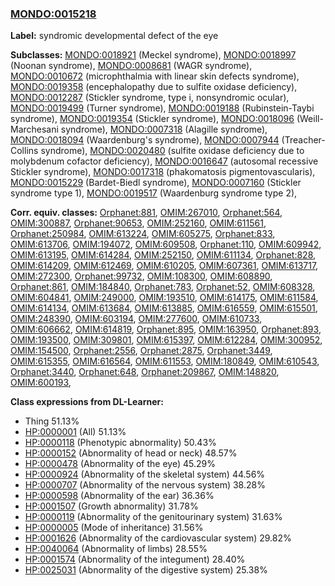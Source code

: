 
### [MONDO:0015218](http://purl.obolibrary.org/obo/MONDO_0015218)
**Label:** syndromic developmental defect of the eye

**Subclasses:** [MONDO:0018921](http://purl.obolibrary.org/obo/MONDO_0018921) (Meckel syndrome), [MONDO:0018997](http://purl.obolibrary.org/obo/MONDO_0018997) (Noonan syndrome), [MONDO:0008681](http://purl.obolibrary.org/obo/MONDO_0008681) (WAGR syndrome), [MONDO:0010672](http://purl.obolibrary.org/obo/MONDO_0010672) (microphthalmia with linear skin defects syndrome), [MONDO:0019358](http://purl.obolibrary.org/obo/MONDO_0019358) (encephalopathy due to sulfite oxidase deficiency), [MONDO:0012287](http://purl.obolibrary.org/obo/MONDO_0012287) (Stickler syndrome, type i, nonsyndromic ocular), [MONDO:0019499](http://purl.obolibrary.org/obo/MONDO_0019499) (Turner syndrome), [MONDO:0019188](http://purl.obolibrary.org/obo/MONDO_0019188) (Rubinstein-Taybi syndrome), [MONDO:0019354](http://purl.obolibrary.org/obo/MONDO_0019354) (Stickler syndrome), [MONDO:0018096](http://purl.obolibrary.org/obo/MONDO_0018096) (Weill-Marchesani syndrome), [MONDO:0007318](http://purl.obolibrary.org/obo/MONDO_0007318) (Alagille syndrome), [MONDO:0018094](http://purl.obolibrary.org/obo/MONDO_0018094) (Waardenburg's syndrome), [MONDO:0007944](http://purl.obolibrary.org/obo/MONDO_0007944) (Treacher-Collins syndrome), [MONDO:0020480](http://purl.obolibrary.org/obo/MONDO_0020480) (sulfite oxidase deficiency due to molybdenum cofactor deficiency), [MONDO:0016647](http://purl.obolibrary.org/obo/MONDO_0016647) (autosomal recessive Stickler syndrome), [MONDO:0017318](http://purl.obolibrary.org/obo/MONDO_0017318) (phakomatosis pigmentovascularis), [MONDO:0015229](http://purl.obolibrary.org/obo/MONDO_0015229) (Bardet-Biedl syndrome), [MONDO:0007160](http://purl.obolibrary.org/obo/MONDO_0007160) (Stickler syndrome type 1), [MONDO:0019517](http://purl.obolibrary.org/obo/MONDO_0019517) (Waardenburg syndrome type 2), 

**Corr. equiv. classes:** [Orphanet:881](http://www.orpha.net/ORDO/Orphanet_881), [OMIM:267010](http://purl.obolibrary.org/obo/OMIM_267010), [Orphanet:564](http://www.orpha.net/ORDO/Orphanet_564), [OMIM:300887](http://purl.obolibrary.org/obo/OMIM_300887), [Orphanet:90653](http://www.orpha.net/ORDO/Orphanet_90653), [OMIM:252160](http://purl.obolibrary.org/obo/OMIM_252160), [OMIM:611561](http://purl.obolibrary.org/obo/OMIM_611561), [Orphanet:250984](http://www.orpha.net/ORDO/Orphanet_250984), [OMIM:613224](http://purl.obolibrary.org/obo/OMIM_613224), [OMIM:605275](http://purl.obolibrary.org/obo/OMIM_605275), [Orphanet:833](http://www.orpha.net/ORDO/Orphanet_833), [OMIM:613706](http://purl.obolibrary.org/obo/OMIM_613706), [OMIM:194072](http://purl.obolibrary.org/obo/OMIM_194072), [OMIM:609508](http://purl.obolibrary.org/obo/OMIM_609508), [Orphanet:110](http://www.orpha.net/ORDO/Orphanet_110), [OMIM:609942](http://purl.obolibrary.org/obo/OMIM_609942), [OMIM:613195](http://purl.obolibrary.org/obo/OMIM_613195), [OMIM:614284](http://purl.obolibrary.org/obo/OMIM_614284), [OMIM:252150](http://purl.obolibrary.org/obo/OMIM_252150), [OMIM:611134](http://purl.obolibrary.org/obo/OMIM_611134), [Orphanet:828](http://www.orpha.net/ORDO/Orphanet_828), [OMIM:614209](http://purl.obolibrary.org/obo/OMIM_614209), [OMIM:612469](http://purl.obolibrary.org/obo/OMIM_612469), [OMIM:610205](http://purl.obolibrary.org/obo/OMIM_610205), [OMIM:607361](http://purl.obolibrary.org/obo/OMIM_607361), [OMIM:613717](http://purl.obolibrary.org/obo/OMIM_613717), [OMIM:272300](http://purl.obolibrary.org/obo/OMIM_272300), [Orphanet:99732](http://www.orpha.net/ORDO/Orphanet_99732), [OMIM:108300](http://purl.obolibrary.org/obo/OMIM_108300), [OMIM:608890](http://purl.obolibrary.org/obo/OMIM_608890), [Orphanet:861](http://www.orpha.net/ORDO/Orphanet_861), [OMIM:184840](http://purl.obolibrary.org/obo/OMIM_184840), [Orphanet:783](http://www.orpha.net/ORDO/Orphanet_783), [Orphanet:52](http://www.orpha.net/ORDO/Orphanet_52), [OMIM:608328](http://purl.obolibrary.org/obo/OMIM_608328), [OMIM:604841](http://purl.obolibrary.org/obo/OMIM_604841), [OMIM:249000](http://purl.obolibrary.org/obo/OMIM_249000), [OMIM:193510](http://purl.obolibrary.org/obo/OMIM_193510), [OMIM:614175](http://purl.obolibrary.org/obo/OMIM_614175), [OMIM:611584](http://purl.obolibrary.org/obo/OMIM_611584), [OMIM:614134](http://purl.obolibrary.org/obo/OMIM_614134), [OMIM:613684](http://purl.obolibrary.org/obo/OMIM_613684), [OMIM:613885](http://purl.obolibrary.org/obo/OMIM_613885), [OMIM:616559](http://purl.obolibrary.org/obo/OMIM_616559), [OMIM:615501](http://purl.obolibrary.org/obo/OMIM_615501), [OMIM:248390](http://purl.obolibrary.org/obo/OMIM_248390), [OMIM:603194](http://purl.obolibrary.org/obo/OMIM_603194), [OMIM:277600](http://purl.obolibrary.org/obo/OMIM_277600), [OMIM:610733](http://purl.obolibrary.org/obo/OMIM_610733), [OMIM:606662](http://purl.obolibrary.org/obo/OMIM_606662), [OMIM:614819](http://purl.obolibrary.org/obo/OMIM_614819), [Orphanet:895](http://www.orpha.net/ORDO/Orphanet_895), [OMIM:163950](http://purl.obolibrary.org/obo/OMIM_163950), [Orphanet:893](http://www.orpha.net/ORDO/Orphanet_893), [OMIM:193500](http://purl.obolibrary.org/obo/OMIM_193500), [OMIM:309801](http://purl.obolibrary.org/obo/OMIM_309801), [OMIM:615397](http://purl.obolibrary.org/obo/OMIM_615397), [OMIM:612284](http://purl.obolibrary.org/obo/OMIM_612284), [OMIM:300952](http://purl.obolibrary.org/obo/OMIM_300952), [OMIM:154500](http://purl.obolibrary.org/obo/OMIM_154500), [Orphanet:2556](http://www.orpha.net/ORDO/Orphanet_2556), [Orphanet:2875](http://www.orpha.net/ORDO/Orphanet_2875), [Orphanet:3449](http://www.orpha.net/ORDO/Orphanet_3449), [OMIM:615355](http://purl.obolibrary.org/obo/OMIM_615355), [OMIM:616564](http://purl.obolibrary.org/obo/OMIM_616564), [OMIM:611553](http://purl.obolibrary.org/obo/OMIM_611553), [OMIM:180849](http://purl.obolibrary.org/obo/OMIM_180849), [OMIM:610543](http://purl.obolibrary.org/obo/OMIM_610543), [Orphanet:3440](http://www.orpha.net/ORDO/Orphanet_3440), [Orphanet:648](http://www.orpha.net/ORDO/Orphanet_648), [Orphanet:209867](http://www.orpha.net/ORDO/Orphanet_209867), [OMIM:148820](http://purl.obolibrary.org/obo/OMIM_148820), [OMIM:600193](http://purl.obolibrary.org/obo/OMIM_600193), 

**Class expressions from DL-Learner:**

- Thing 51.13%
- [HP:0000001](http://purl.obolibrary.org/obo/HP_0000001) (All) 51.13%
- [HP:0000118](http://purl.obolibrary.org/obo/HP_0000118) (Phenotypic abnormality) 50.43%
- [HP:0000152](http://purl.obolibrary.org/obo/HP_0000152) (Abnormality of head or neck) 48.57%
- [HP:0000478](http://purl.obolibrary.org/obo/HP_0000478) (Abnormality of the eye) 45.29%
- [HP:0000924](http://purl.obolibrary.org/obo/HP_0000924) (Abnormality of the skeletal system) 44.56%
- [HP:0000707](http://purl.obolibrary.org/obo/HP_0000707) (Abnormality of the nervous system) 38.28%
- [HP:0000598](http://purl.obolibrary.org/obo/HP_0000598) (Abnormality of the ear) 36.36%
- [HP:0001507](http://purl.obolibrary.org/obo/HP_0001507) (Growth abnormality) 31.78%
- [HP:0000119](http://purl.obolibrary.org/obo/HP_0000119) (Abnormality of the genitourinary system) 31.63%
- [HP:0000005](http://purl.obolibrary.org/obo/HP_0000005) (Mode of inheritance) 31.56%
- [HP:0001626](http://purl.obolibrary.org/obo/HP_0001626) (Abnormality of the cardiovascular system) 29.82%
- [HP:0040064](http://purl.obolibrary.org/obo/HP_0040064) (Abnormality of limbs) 28.55%
- [HP:0001574](http://purl.obolibrary.org/obo/HP_0001574) (Abnormality of the integument) 28.40%
- [HP:0025031](http://purl.obolibrary.org/obo/HP_0025031) (Abnormality of the digestive system) 25.38%


